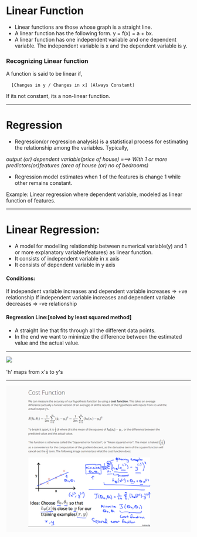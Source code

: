 # Linear Function
* Linear functions are those whose graph is a straight line. 
* A linear function has the following form. y = f(x) = a + bx. 
* A linear function has one independent variable and one dependent variable. The independent variable is x and the dependent variable is y.

### Recognizing Linear function
A function is said to be linear if,

      [Changes in y / Changes in x] (Always Constant)

If its not constant,
its a non-linear function.

***


# Regression
* Regression(or regression analysis) is a statistical process for estimating the relationship among the variables.
 Typically,

_output (or) dependent variable(price of house)  ===> With 1 or more predictors(or)features (area of house (or) no of bedrooms)_

* Regression model estimates when 1 of the features is change 1 while other remains constant.

Example: Linear regression where dependent variable, modeled as linear function of features. 

***
# Linear Regression:
* A model for modelling relationship between numerical variable(y) and 1 or more explanatory variable(features) as linear function.
* It consists of independent variable  in x axis
* It consists of dependent variable in y axis
#### Conditions:
If independent variable increases and dependent variable increases => +ve relationship
If independent variable increases and dependent variable decreases => -ve relationship

#### Regression Line:[solved by least squared method]
* A straight line that fits through all the different data points.
* In the end we want to minimize the difference between the estimated value and the actual value.

***
![](https://d3c33hcgiwev3.cloudfront.net/imageAssetProxy.v1/H6qTdZmYEeaagxL7xdFKxA_2f0f671110e8f7446bb2b5b2f75a8874_Screenshot-2016-10-23-20.14.58.png?expiry=1514851200000&hmac=pPzQWJCieUWfAMVRErWZGpIQR5T4RRr1iZGOPO23D-c)

'h' maps from x's to y's

***

![](https://github.com/dineshsonachalam/Machine-Learning-Stanford/blob/master/week1/2_Model_and_cost_function/cost_function.png)

